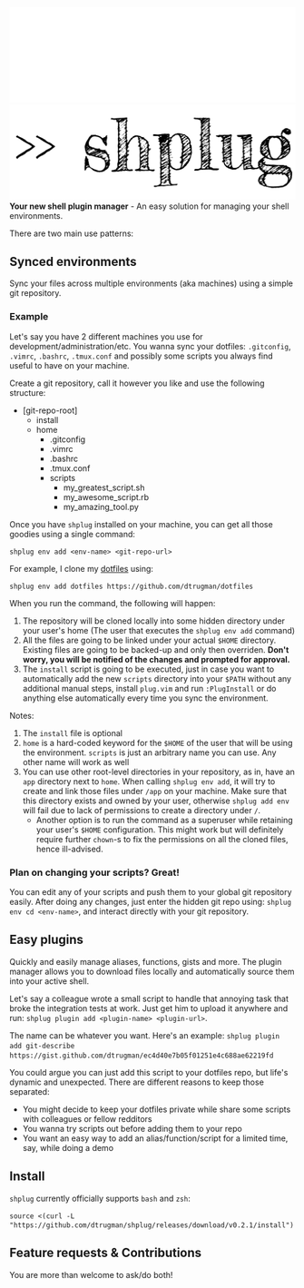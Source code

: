 ![shplug](./img/shplug-dark.png#gh-dark-mode-only)
![shplug](./img/shplug-light.png#gh-light-mode-only)
**Your new shell plugin manager** - An easy solution for managing your shell environments.

There are two main use patterns:

## Synced environments

Sync your files across multiple environments (aka machines) using a simple git repository.

### Example

Let's say you have 2 different machines you use for development/administration/etc.
You wanna sync your dotfiles: `.gitconfig`, `.vimrc`, `.bashrc`, `.tmux.conf`
and possibly some scripts you always find useful to have on your machine.

Create a git repository, call it however you like and use the following structure:
- [git-repo-root]
    - install
    - home
        - .gitconfig
        - .vimrc
        - .bashrc
        - .tmux.conf
        - scripts
            - my_greatest_script.sh
            - my_awesome_script.rb
            - my_amazing_tool.py

Once you have `shplug` installed on your machine, you can get all those goodies using a single command:
```
shplug env add <env-name> <git-repo-url>
```

For example, I clone my [dotfiles](https://github.com/dtrugman/dotfiles) using:
```
shplug env add dotfiles https://github.com/dtrugman/dotfiles
```

When you run the command, the following will happen:

1. The repository will be cloned locally into some hidden directory under your user's home (The user that executes the `shplug env add` command)
1. All the files are going to be linked under your actual `$HOME` directory. Existing files are going to be backed-up and only then overriden. **Don't worry, you will be notified of the changes and prompted for approval.**
1. The `install` script is going to be executed, just in case you want to automatically add the new `scripts` directory into your `$PATH` without any additional manual steps, install `plug.vim` and run `:PlugInstall` or do anything else automatically every time you sync the environment.

Notes:
1. The `install` file is optional
1. `home` is a hard-coded keyword for the `$HOME` of the user that will be using the environment. `scripts` is just an arbitrary name you can use. Any other name will work as well
1. You can use other root-level directories in your repository, as in, have an `app` directory next to `home`. When calling `shplug env add`, it will try to create and link those files under `/app` on your machine. Make sure that this directory exists and owned by your user, otherwise `shplug add env` will fail due to lack of permissions to create a directory under `/`.
    - Another option is to run the command as a superuser while retaining your user's `$HOME` configuration. This might work but will definitely require further `chown`-s to fix the permissions on all the cloned files, hence ill-advised.

### Plan on changing your scripts? Great!

You can edit any of your scripts and push them to your global git repository easily. After doing any changes, just enter the hidden git repo using: `shplug env cd <env-name>`, and interact directly with your git repository.

## Easy plugins

Quickly and easily manage aliases, functions, gists and more. The plugin manager allows you to download files locally and automatically source them into your active shell.

Let's say a colleague wrote a small script to handle that annoying task that broke the integration tests at work. Just get him to upload it anywhere and run: `shplug plugin add <plugin-name> <plugin-url>`.

The name can be whatever you want. Here's an example: `shplug plugin add git-describe https://gist.github.com/dtrugman/ec4d40e7b05f01251e4c688ae62219fd`

You could argue you can just add this script to your dotfiles repo, but life's dynamic and unexpected. There are different reasons to keep those separated:

- You might decide to keep your dotfiles private while share some scripts with colleagues or fellow redditors
- You wanna try scripts out before adding them to your repo
- You want an easy way to add an alias/function/script for a limited time, say, while doing a demo

## Install

`shplug` currently officially supports `bash` and `zsh`:

```
source <(curl -L "https://github.com/dtrugman/shplug/releases/download/v0.2.1/install")
```

## Feature requests & Contributions

You are more than welcome to ask/do both!
